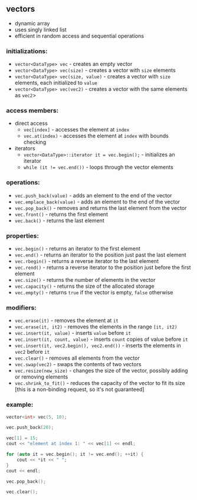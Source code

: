 ## vectors

- dynamic array
- uses singly linked list
- efficient in random access and sequential operations


### initializations:

- `vector<DataType> vec` - creates an empty vector
- `vector<DataType> vec(size)` - creates a vector with `size` elements
- `vector<DataType> vec(size, value)` - creates a vector with `size` elements, each initialized to `value`
- `vector<DataType> vec(vec2)` - creates a vector with the same elements as `vec2`>


### access members:

- direct access
    - `vec[index]` - accesses the element at `index`
    - `vec.at(index)` - accesses the element at `index` with bounds checking
- iterators
    - `vector<DataType>::iterator it = vec.begin();` - initializes an iterator
    - `while (it != vec.end())` - loops through the vector elements


### operations:

- `vec.push_back(value)` - adds an element to the end of the vector
- `vec.emplace_back(value)` - adds an element to the end of the vector
- `vec.pop_back()` - removes and returns the last element from the vector
- `vec.front()` - returns the first element
- `vec.back()` - returns the last element


### properties:

- `vec.begin()` - returns an iterator to the first element
- `vec.end()` - returns an iterator to the position just past the last element
- `vec.rbegin()` - returns a reverse iterator to the last element
- `vec.rend()` - returns a reverse iterator to the position just before the first element
- `vec.size()` - returns the number of elements in the vector
- `vec.capacity()` - returns the size of the allocated storage
- `vec.empty()` - returns `true` if the vector is empty, `false` otherwise


### modifiers:

- `vec.erase(it)` - removes the element at `it`
- `vec.erase(it, it2)` - removes the elements in the range `[it, it2)`
- `vec.insert(it, value)` - inserts `value` before `it`
- `vec.insert(it, count, value)` - inserts `count` copies of value before `it`
- `vec.insert(it, vec2.begin(), vec2.end())` - inserts the elements in `vec2` before `it`
- `vec.clear()` - removes all elements from the vector
- `vec.swap(vec2)` - swaps the contents of two vectors
- `vec.resize(new_size)` - changes the size of the vector, possibly adding or removing elements
- `vec.shrink_to_fit()` - reduces the capacity of the vector to fit its size [this is a non-binding request, so it's not guaranteed]


### example:

```cpp
vector<int> vec(5, 10);

vec.push_back(20);

vec[1] = 15;
cout << "element at index 1: " << vec[1] << endl;

for (auto it = vec.begin(); it != vec.end(); ++it) {
    cout << *it << " ";
}
cout << endl;

vec.pop_back();

vec.clear();
```
